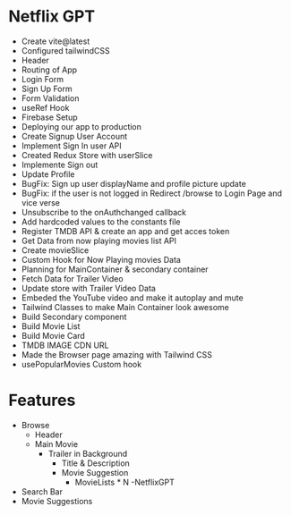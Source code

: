 # Netflix GPT

 - Create vite@latest
 - Configured tailwindCSS
 - Header
 - Routing of App
 - Login Form
 - Sign Up Form
 - Form Validation
 - useRef Hook
 - Firebase Setup
 - Deploying our app to production
 - Create Signup User Account
 - Implement Sign In user API
 - Created Redux Store with userSlice
 - Implemente Sign out
 - Update Profile
 - BugFix: Sign up user displayName and profile picture update
 - BugFix: if the user is not logged in Redirect /browse to Login Page and vice verse
 - Unsubscribe to the onAuthchanged callback
 - Add hardcoded values to the constants file
 - Register TMDB API & create an app and get acces token
 - Get Data from now playing movies list API
 - Create movieSlice
 - Custom Hook for Now Playing movies Data
 - Planning for MainContainer & secondary container
 - Fetch Data for Trailer Video
 - Update store with Trailer Video Data
 - Embeded the YouTube video and make it autoplay and mute
 - Tailwind Classes to make Main Container look awesome
 - Build Secondary component
 - Build Movie List
 - Build Movie Card
 - TMDB IMAGE CDN URL
 - Made the Browser page amazing with Tailwind CSS
 - usePopularMovies Custom hook


 # Features
 - Browse
     - Header
     - Main Movie
        - Trailer in Background
          - Title & Description
          - Movie Suggestion
             - MovieLists * N
-NetflixGPT
 - Search Bar
 - Movie Suggestions